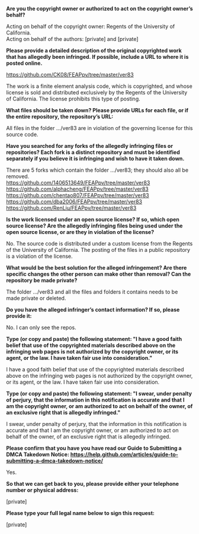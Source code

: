 **Are you the copyright owner or authorized to act on the copyright owner’s behalf?**

Acting on behalf of the copyright owner: Regents of the University of California.  
Acting on behalf of the authors: [private] and [private]

**Please provide a detailed description of the original copyrighted work that has allegedly been infringed. If possible, include a URL to where it is posted online.**

https://github.com/CK08/FEAPpv/tree/master/ver83

The work is a finite element analysis code, which is copyrighted, and whose license is sold and distributed exclusively by the Regents of the University of California. The license prohibits this type of posting.

**What files should be taken down? Please provide URLs for each file, or if the entire repository, the repository’s URL:**

All files in the folder .../ver83  are in violation of the governing license for this source code.

**Have you searched for any forks of the allegedly infringing files or repositories? Each fork is a distinct repository and must be identified separately if you believe it is infringing and wish to have it taken down.**

There are 5 forks which contain the folder .../ver83; they should also all be removed.  
https://github.com/1406513649/FEAPpv/tree/master/ver83  
https://github.com/alphacheng/FEAPpv/tree/master/ver83  
https://github.com/chentao807/FEAPpv/tree/master/ver83  
https://github.com/dba2006/FEAPpv/tree/master/ver83    
https://github.com/RenLiu/FEAPpv/tree/master/ver83  

**Is the work licensed under an open source license? If so, which open source license? Are the allegedly infringing files being used under the open source license, or are they in violation of the license?**

No. The source code is distributed under a custom license from the Regents of the University of California. The posting of the files in a public repository is a violation of the license.

**What would be the best solution for the alleged infringement? Are there specific changes the other person can make other than removal? Can the repository be made private?**

The folder .../ver83 and all the files and folders it contains needs to be made private or deleted.

**Do you have the alleged infringer’s contact information? If so, please provide it:**

No. I can only see the repos.

**Type (or copy and paste) the following statement: "I have a good faith belief that use of the copyrighted materials described above on the infringing web pages is not authorized by the copyright owner, or its agent, or the law. I have taken fair use into consideration."**

I have a good faith belief that use of the copyrighted materials described above on the infringing web pages is not authorized by the copyright owner, or its agent, or the law. I have taken fair use into consideration.

**Type (or copy and paste) the following statement: "I swear, under penalty of perjury, that the information in this notification is accurate and that I am the copyright owner, or am authorized to act on behalf of the owner, of an exclusive right that is allegedly infringed."**

I swear, under penalty of perjury, that the information in this notification is accurate and that I am the copyright owner, or am authorized to act on behalf of the owner, of an exclusive right that is allegedly infringed.

**Please confirm that you have you have read our Guide to Submitting a DMCA Takedown Notice: https://help.github.com/articles/guide-to-submitting-a-dmca-takedown-notice/**

Yes.

**So that we can get back to you, please provide either your telephone number or physical address:**

[private]

**Please type your full legal name below to sign this request:**

[private]

